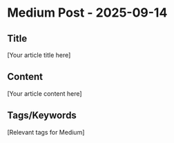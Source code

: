 # Medium Post - 2025-09-14

## Title
[Your article title here]

## Content
[Your article content here]

## Tags/Keywords
[Relevant tags for Medium]
